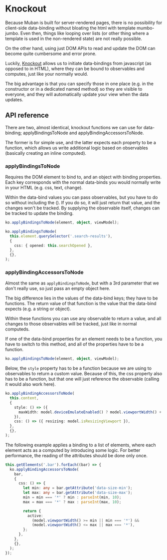 # Knockout

Because Muban is built for server-rendered pages, there is no possibility for client-side
data-binding without bloating the html with template mumbo-jumbo. Even then, things like looping
over lists (or other thing where a template is used in the non-rendered state) are not really
possible.

On the other hand, using just DOM APIs to read and update the DOM can become quite cumbersome and
error prone.

Luckily, [Knockout](https://knockoutjs.com/) allows us to initiate data-bindings from javascript (as
opposed to in HTML), where they can be bound to observables and computes, just like your normally
would.

The big advantage is that you can specify those in one place (e.g. in the constructor or in a
dedicated named method) so they are visible to everyone, and they will automatically update your
view when the data updates.

## API reference

There are two, almost identical, knockout functions we can use for data-binding; applyBindingsToNode
and applyBindingAccessorsToNode.

The former is for simple use, and the latter expects each property to be a function, which allows us
write additional logic based on observables (basically creating an inline computed).

### applyBindingsToNode

Requires the DOM element to bind to, and an object with binding properties. Each key corresponds
with the normal data-binds you would normally write in your HTML (e.g. css, text, change).

Within the data-bind values you can pass observables, but you have to do so without including the
(). If you do so, it will just return that value, and the changes won't be tracked. By supplying the
observable itself, changes can be tracked to update the binding.

```typescript
ko.applyBindingsToNode(element, object, viewModel);
```

```typescript
ko.applyBindingsToNode(
  this.element.querySelector('.search-results'),
  {
    css: { opened: this.searchOpened },
  },
  {},
);
```

### applyBindingAccessorsToNode

Almost the same as `applyBindingsToNode`, but with a 3rd parameter that we don't really use, so just
pass an empty object here.

The big difference lies in the values of the data-bind keys; they have to be functions. The return
value of that function is the value that the data-bind expects (e.g. a string or object).

Within these functions you can use any observable to return a value, and all changes to those
observables will be tracked, just like in normal computeds.

If one of the data-bind properties for an element needs to be a function, you have to switch to this
method, and all of the properties have to be a function.

```typescript
ko.applyBindingsToNode(element, object, viewModel);
```

Below, the `style` property has to be a function because we are using to observables to return a
custom value. Because of this, the css property also has to be a function, but that one will just
reference the observable (calling it would also work here).

```typescript
ko.applyBindingAccessorsToNode(
  this.content,
  {
    style: () => ({
      maxWidth: model.deviceEmulateEnabled() ? model.viewportWidth() + 'px' : '100%',
    }),
    css: () => ({ resizing: model.isResizingViewport }),
  },
  {},
);
```

The following example applies a binding to a list of elements, where each element acts as a computed
by introducing some logic. For better performance, the reading of the attributes should be done only
once.

```typescript
this.getElements('.bar').forEach((bar) => {
  ko.applyBindingAccessorsToNode(
    bar,
    {
      css: () => {
        let min: any = bar.getAttribute('data-size-min');
        let max: any = bar.getAttribute('data-size-max');
        min = min === '*' ? min : parseInt(min, 10);
        max = max === '*' ? max : parseInt(max, 10);

        return {
          active:
            (model.viewportWidth() >= min || min === '*') &&
            (model.viewportWidth() <= max || max === '*'),
        };
      },
    },
    {},
  );
});
```
